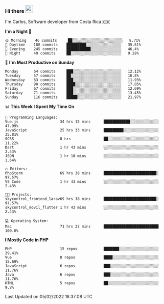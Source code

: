 ### Hi there <img src="https://media.giphy.com/media/hvRJCLFzcasrR4ia7z/giphy.gif" width="25px">

I'm Carlos, Software developer from Costa Rica 🇨🇷

<!--START_SECTION:waka-->
**I'm a Night 🦉** 

```text
🌞 Morning    46 commits     ██░░░░░░░░░░░░░░░░░░░░░░░   8.71% 
🌆 Daytime    188 commits    █████████░░░░░░░░░░░░░░░░   35.61% 
🌃 Evening    245 commits    ███████████░░░░░░░░░░░░░░   46.4% 
🌙 Night      49 commits     ██░░░░░░░░░░░░░░░░░░░░░░░   9.28%

```
📅 **I'm Most Productive on Sunday** 

```text
Monday       64 commits     ███░░░░░░░░░░░░░░░░░░░░░░   12.12% 
Tuesday      57 commits     ██░░░░░░░░░░░░░░░░░░░░░░░   10.8% 
Wednesday    63 commits     ███░░░░░░░░░░░░░░░░░░░░░░   11.93% 
Thursday     90 commits     ████░░░░░░░░░░░░░░░░░░░░░   17.05% 
Friday       67 commits     ███░░░░░░░░░░░░░░░░░░░░░░   12.69% 
Saturday     71 commits     ███░░░░░░░░░░░░░░░░░░░░░░   13.45% 
Sunday       116 commits    █████░░░░░░░░░░░░░░░░░░░░   21.97%

```


📊 **This Week I Spent My Time On** 

```text
💬 Programming Languages: 
Vue.js                   34 hrs 15 mins      ████████████░░░░░░░░░░░░░   47.99% 
JavaScript               25 hrs 33 mins      █████████░░░░░░░░░░░░░░░░   35.81% 
SCSS                     8 hrs               ██░░░░░░░░░░░░░░░░░░░░░░░   11.22% 
Dart                     1 hr 43 mins        ░░░░░░░░░░░░░░░░░░░░░░░░░   2.43% 
JSON                     1 hr 10 mins        ░░░░░░░░░░░░░░░░░░░░░░░░░   1.64%

🔥 Editors: 
PhpStorm                 69 hrs 38 mins      ████████████████████████░   97.57% 
VS Code                  1 hr 43 mins        ░░░░░░░░░░░░░░░░░░░░░░░░░   2.43%

🐱‍💻 Projects: 
skycontrol_frontend_larav69 hrs 38 mins      ████████████████████████░   97.57% 
skycontrol_movil_flutter 1 hr 43 mins        ░░░░░░░░░░░░░░░░░░░░░░░░░   2.43%

💻 Operating System: 
Mac                      71 hrs 22 mins      █████████████████████████   100.0%

```

**I Mostly Code in PHP** 

```text
PHP                      15 repos            ███████░░░░░░░░░░░░░░░░░░   29.41% 
Vue                      8 repos             ████░░░░░░░░░░░░░░░░░░░░░   15.69% 
JavaScript               6 repos             ███░░░░░░░░░░░░░░░░░░░░░░   11.76% 
Java                     6 repos             ███░░░░░░░░░░░░░░░░░░░░░░   11.76% 
HTML                     5 repos             ██░░░░░░░░░░░░░░░░░░░░░░░   9.8%

```



 Last Updated on 05/02/2022 18:37:08 UTC
<!--END_SECTION:waka-->

